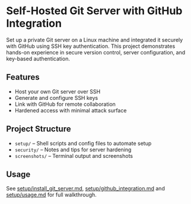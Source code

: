 # Self-Hosted Git Server with GitHub Integration

Set up a private Git server on a Linux machine and integrated it securely with GitHub using SSH key authentication. This project demonstrates hands-on experience in secure version control, server configuration, and key-based authentication.

## Features

- Host your own Git server over SSH
- Generate and configure SSH keys
- Link with GitHub for remote collaboration
- Hardened access with minimal attack surface

## Project Structure

- `setup/` – Shell scripts and config files to automate setup
- `security/` – Notes and tips for server hardening
- `screenshots/` – Terminal output and screenshots

## Usage

See [setup/install_git_server.md](setup/install_git_server.md), [setup/github_integration.md](setup/github_integration.md) and [setup/usage.md](setup/usage.md)
for full walkthrough.
